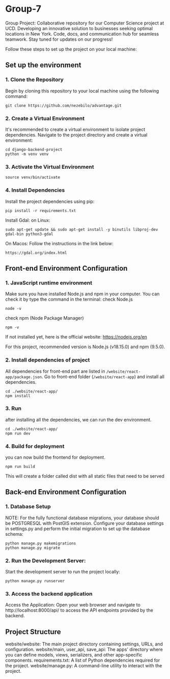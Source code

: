 # Group-7

Group Project: Collaborative repository for our Computer Science project at UCD. Developing an innovative solution to businesses seeking optimal locations in New York. Code, docs, and communication hub for seamless teamwork. Stay tuned for updates on our progress!

Follow these steps to set up the project on your local machine:

## Set up the environment

### 1. Clone the Repository

Begin by cloning this repository to your local machine using the following command:

```
git clone https://github.com/nezebilo/advantage.git
```

### 2. Create a Virtual Environment

It's recommended to create a virtual environment to isolate project dependencies. Navigate to the project directory and create a virtual environment:

```
cd django-backend-project
python -m venv venv
```

### 3. Activate the Virtual Environment

```
source venv/bin/activate
```

### 4. Install Dependencies

Install the project dependencies using pip:

```
pip install -r requirements.txt
```

Install Gdal:
on Linux:

```
sudo apt-get update && sudo apt-get install -y binutils libproj-dev gdal-bin python3-gdal
```

On Macos:
Follow the instructions in the link below:

```
https://gdal.org/index.html
```

## Front-end Environment Configuration

### 1. JavaScript runtime environment

Make sure you have installed Node.js and npm in your computer. You can check it by type the command in the terminal:
check Node.js

```
node -v
```

check npm (Node Package Manager)

```
npm -v
```

If not installed yet, here is the official website:
https://nodejs.org/en

For this project, recommended version is Node.js (v18.15.0) and npm (9.5.0).

### 2. Install dependencies of project

All dependencies for front-end part are listed in `/website/react-app/package.json`.
Go to front-end folder (`/website/react-app`) and install all dependencies.

```
cd ./website/react-app/
npm install
```

### 3. Run

after installing all the dependencies, we can run the dev environment.

```
cd ./website/react-app/
npm run dev
```

### 4. Build for deployment

you can now build the frontend for deployment.

```
npm run build
```

This will create a folder called dist with all static files that need to be served

## Back-end Environment Configuration

### 1. Database Setup

NOTE: For the fully functional database migrations, your database should be POSTGRESQL with PostGIS extension.
Configure your database settings in settings.py and perform the initial migration to set up the database schema:

```
python manage.py makemigrations
python manage.py migrate
```

### 2. Run the Development Server:

Start the development server to run the project locally:

```
python manage.py runserver
```

### 3. Access the backend application

Access the Application: Open your web browser and navigate to http://localhost:8000/api/ to access the API endpoints provided by the backend.

## Project Structure

website/website: The main project directory containing settings, URLs, and configuration.
website/main, user_api, save_api: The apps' directory where you can define models, views, serializers, and other app-specific components.
requirements.txt: A list of Python dependencies required for the project.
website/manage.py: A command-line utility to interact with the project.
